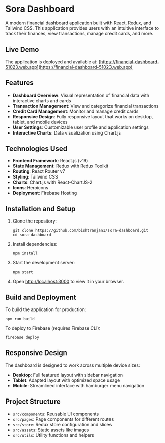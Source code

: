 # Sora Dashboard

A modern financial dashboard application built with React, Redux, and Tailwind CSS. This application provides users with an intuitive interface to track their finances, view transactions, manage credit cards, and more.

## Live Demo

The application is deployed and available at: [https://financial-dashboard-51023.web.app](https://financial-dashboard-51023.web.app)

## Features

- **Dashboard Overview**: Visual representation of financial data with interactive charts and cards
- **Transaction Management**: View and categorize financial transactions
- **Credit Card Management**: Monitor and manage credit cards
- **Responsive Design**: Fully responsive layout that works on desktop, tablet, and mobile devices
- **User Settings**: Customizable user profile and application settings
- **Interactive Charts**: Data visualization using Chart.js

## Technologies Used

- **Frontend Framework**: React.js (v19)
- **State Management**: Redux with Redux Toolkit
- **Routing**: React Router v7
- **Styling**: Tailwind CSS
- **Charts**: Chart.js with React-ChartJS-2
- **Icons**: Heroicons
- **Deployment**: Firebase Hosting

## Installation and Setup

1. Clone the repository:

   ```
   git clone https://github.com/bishtranjan1/sora-dashboard.git
   cd sora-dashboard
   ```

2. Install dependencies:

   ```
   npm install
   ```

3. Start the development server:

   ```
   npm start
   ```

4. Open [http://localhost:3000](http://localhost:3000) to view it in your browser.

## Build and Deployment

To build the application for production:

```
npm run build
```

To deploy to Firebase (requires Firebase CLI):

```
firebase deploy
```

## Responsive Design

The dashboard is designed to work across multiple device sizes:

- **Desktop**: Full featured layout with sidebar navigation
- **Tablet**: Adapted layout with optimized space usage
- **Mobile**: Streamlined interface with hamburger menu navigation

## Project Structure

- `src/components`: Reusable UI components
- `src/pages`: Page components for different routes
- `src/store`: Redux store configuration and slices
- `src/assets`: Static assets like images
- `src/utils`: Utility functions and helpers
